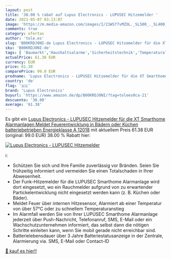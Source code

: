 ```yaml
---
layout: post
title: '38.00 % rabat auf Lupus Electronics - LUPUSEC Hitzemelder '
date: 2021-05-07 03:13:07
image: 'https://m.media-amazon.com/images/I/21WSf7vMZOL._SL500_._SL400_.jpg'
comments: true
category: ofertas
author: 'tole.es'
slug: 'B00KRDJ0NI-de Lupus Electronics - LUPUSEC Hitzemelder für die XT...'
sku: 'B00KRDJ0NI-de'
tags: [ 'Baumarkt','Haushaltsalarme','Sicherheitstechnik','Temperaturalarme','lupus electronics', ]
actualPrice: 61.38 EUR
currency: EUR
price: 61.38
comparePrice: 99.0 EUR
prodname: 'Lupus Electronics - LUPUSEC Hitzemelder für die XT Smarthome Alarmanlagen  Meldet Feuerentwicklung in Bädern oder Küchen  batteriebetrieben  Energieklasse A  12018'
country: 'de'
flag: '🇩🇪'
brand: 'Lupus Electronics'
buyurl: 'https://www.amazon.de/dp/B00KRDJ0NI/?tag=tolees0ca-21'
descuento: '38.00'
average: '61.38'
---
```


Es gibt ein [Lupus Electronics - LUPUSEC Hitzemelder für die XT Smarthome Alarmanlagen  Meldet Feuerentwicklung in Bädern oder Küchen  batteriebetrieben  Energieklasse A  12018](https://www.amazon.de/dp/B00KRDJ0NI/?tag=tolees0ca-21) mit aktuellem Preis 61.38 EUR (original: 99.0 EUR) 38.00 % Rabatt hier:

[![Lupus Electronics - LUPUSEC Hitzemelder ](https://m.media-amazon.com/images/I/21WSf7vMZOL._SL500_._SL400_.jpg)](https://www.amazon.de/dp/B00KRDJ0NI/?tag=tolees0ca-21)

ℹ️:

- Schützen Sie sich und Ihre Familie zuverlässig vor Bränden. Seien Sie frühzeitig informiert und vermeiden Sie einen Totalschaden in Ihrer Abwesenheit.
- Der Funk-Hitzemelder für die LUPUSEC Smarthome Alarmanlage wird dort eingesetzt, wo ein Rauchmelder aufgrund von zu erwartender Partickelentwicklung nicht eingesetzt werden kann (z. B. Küchen oder Bäder).
- Meldet Feuer über internen Hitzesensor, Alarmiert ab einer Temperatur von über 57°C oder zu schnellem Temperaturanstieg
- Im Alarmfall werden Sie von Ihrer LUPUSEC Smarthome Alarmanlage jederzeit über Push-Nachricht, Telefonanruf, SMS, E-Mail oder ein Wachschutzunternehmen informiert, das selbst dann die nötigen Schritte einleiten kann, wenn Sie mobil gerade nicht erreichbar sind.
- Batterielebensdauer über 3 Jahre Batteriestatusanzeige in der Zentrale, Alarmierung via. SMS, E-Mail oder Contact-ID

[🛒 kauf es hier!!](https://www.amazon.de/dp/B00KRDJ0NI/?tag=tolees0ca-21)
